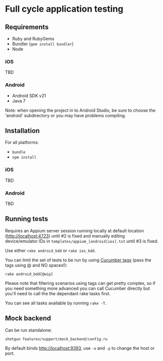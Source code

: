 # Full cycle application testing

## Requirements

 * Ruby and RubyGems
 * Bundler (```gem install bundler```)
 * Node

### iOS

TBD

### Android

 * Android SDK v21
 * Java 7

 Note: when opening the project in to Android Studio, be sure to choose the 'android' subdirectory or you may have problems compiling.

## Installation

For all platforms:

 * ```bundle```
 * ```npm install```

### iOS

TBD

### Android

TBD

## Running tests

Requires an Appium server session running locally at default location ([http://localhost:4723](http://localhost:4723)) until #2 is fixed and manually editing device/emulator IDs in ```templates/appium_[android|ios].txt``` until #3 is fixed.

Use either ```rake android_bdd``` or ```rake ios_bdd```. 

You can limit the set of tests to be run by using [Cucumber tags](https://github.com/cucumber/cucumber/wiki/Tags) (pass the tags using @ and NO spaces!): 

```rake android_bdd[@wip]```

Please note that filtering scenarios using tags can get pretty complex, so if you need something more advanced you can call Cucumber directly but you'll need to call the the dependant rake tasks first.   

You can see all tasks available by running ```rake -T```.


## Mock backend

Can be run standalone:

```shotgun features/support/mock_backend/config.ru```

By default binds [http://localhost:9393](http://localhost:9393), use ```-o``` and ```-p``` to change the host or port.
